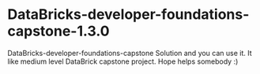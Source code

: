 # DataBricks-developer-foundations-capstone-1.3.0
DataBricks-developer-foundations-capstone Solution and you can use it. It like medium level DataBrick capstone project. Hope helps somebody :)
